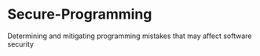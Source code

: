 # Secure-Programming
 Determining and mitigating programming mistakes that may affect software security
